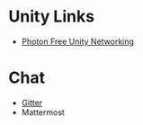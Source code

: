 # Unity Links

* [Photon Free Unity Networking](https://www.assetstore.unity3d.com/en/#!/content/1786)

# Chat
* [Gitter](https://gitter.im/)
* Mattermost
